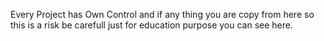 Every Project has Own Control and if any thing you are copy from here so this is a risk be carefull just for education purpose you can see here.

